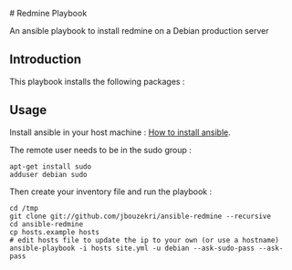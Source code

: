 # Redmine Playbook

An ansible playbook to install redmine on a Debian production server

## Introduction

This playbook installs the following packages :

## Usage

Install ansible in your host machine : [How to install ansible](http://docs.ansible.com/ansible/intro_installation.html#latest-releases-via-apt-ubuntu).

The remote user needs to be in the sudo group :

```
apt-get install sudo
adduser debian sudo
```

Then create your inventory file and run the playbook :

```
cd /tmp
git clone git://github.com/jbouzekri/ansible-redmine --recursive
cd ansible-redmine
cp hosts.example hosts
# edit hosts file to update the ip to your own (or use a hostname)
ansible-playbook -i hosts site.yml -u debian --ask-sudo-pass --ask-pass
```
